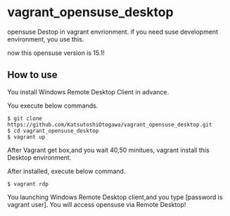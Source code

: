 # vagrant_opensuse_desktop
opensuse Destop in vagrant envrionment. if you need suse development environment, you use this.

now this opensuse version is 15.1!

## How to use

You install Windows Remote Desktop Client in advance.

You execute below commands.

```
$ git clone https://github.com/KatsutoshiOtogawa/vagrant_opensuse_desktop.git
$ cd vagrant_opensuse_desktop
$ vagrant up
```

After Vagrant get box,and you wait 40,50 minitues, vagrant install this Desktop environment.

After installed, execute below command.

```
$ vagrant rdp
```

You launching Windows Remote Desktop client,and you type [password is vagrant user].
You will access opensuse via Remote Desktop!
